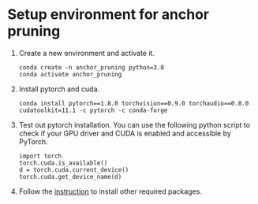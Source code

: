 # Setup environment for anchor pruning
1. Create a new environment and activate it.
    ```shell=
    conda create -n anchor_pruning python=3.8
    conda activate anchor_pruning
    ```
2. Install pytorch and cuda.
    ```shell=
    conda install pytorch==1.8.0 torchvision==0.9.0 torchaudio==0.8.0 cudatoolkit=11.1 -c pytorch -c conda-forge
    ```
3. Test out pytorch installation. You can use the following python script to check if your GPU driver and CUDA is enabled and accessible by PyTorch.
    ```shell=
    import torch
    torch.cuda.is_available()
    d = torch.cuda.current_device()
    torch.cuda.get_device_name(d)
    ```
4. Follow the [instruction](https://github.com/Mxbonn/anchor_pruning/tree/master#installation) to install other required packages.